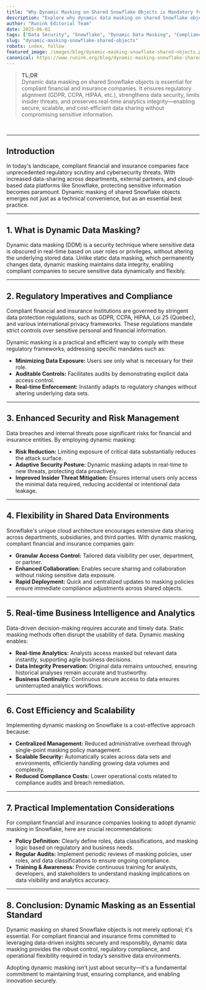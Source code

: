 ```yaml
---
title: "Why Dynamic Masking on Shared Snowflake Objects is Mandatory for Data-Driven Companies"
description: "Explore why dynamic data masking on shared Snowflake objects is essential for compliance, security, and business agility in data-driven financial and insurance companies."
author: "Runink Editorial Team"
date: 2025-06-01
tags: ["Data Security", "Snowflake", "Dynamic Data Masking", "Compliance", "Financial Services", "Insurance", "Data Governance"]
slug: "dynamic-masking-snowflake-shared-objects"
robots: index, follow
featured_image: /images/blog/dynamic-masking-snowflake-shared-objects.png
canonical: https://www.runink.org/blog/dynamic-masking-snowflake-shared-objects
---
```



> **TL;DR**  
> Dynamic data masking on shared Snowflake objects is essential for compliant financial and insurance companies. It ensures regulatory alignment (GDPR, CCPA, HIPAA, etc.), strengthens data security, limits insider threats, and preserves real-time analytics integrity—enabling secure, scalable, and cost-efficient data sharing without compromising sensitive information.

<br>

---

## **Introduction**

In today's landscape, compliant financial and insurance companies face unprecedented regulatory scrutiny and cybersecurity threats. With increased data-sharing across departments, external partners, and cloud-based data platforms like Snowflake, protecting sensitive information becomes paramount. Dynamic masking of shared Snowflake objects emerges not just as a technical convenience, but as an essential best practice.

---

## **1. What is Dynamic Data Masking?**

Dynamic data masking (DDM) is a security technique where sensitive data is obscured in real-time based on user roles or privileges, without altering the underlying stored data. Unlike static data masking, which permanently changes data, dynamic masking maintains data integrity, enabling compliant companies to secure sensitive data dynamically and flexibly.

---

## **2. Regulatory Imperatives and Compliance**

Compliant financial and insurance institutions are governed by stringent data protection regulations, such as GDPR, CCPA, HIPAA, Loi 25 (Quebec), and various international privacy frameworks. These regulations mandate strict controls over sensitive personal and financial information.

Dynamic masking is a practical and efficient way to comply with these regulatory frameworks, addressing specific mandates such as:

* **Minimizing Data Exposure:** Users see only what is necessary for their role.
* **Auditable Controls:** Facilitates audits by demonstrating explicit data access control.
* **Real-time Enforcement:** Instantly adapts to regulatory changes without altering underlying data sets.

---

## **3. Enhanced Security and Risk Management**

Data breaches and internal threats pose significant risks for financial and insurance entities. By employing dynamic masking:

* **Risk Reduction:** Limiting exposure of critical data substantially reduces the attack surface.
* **Adaptive Security Posture:** Dynamic masking adapts in real-time to new threats, protecting data proactively.
* **Improved Insider Threat Mitigation:** Ensures internal users only access the minimal data required, reducing accidental or intentional data leakage.

---

## **4. Flexibility in Shared Data Environments**

Snowflake's unique cloud architecture encourages extensive data sharing across departments, subsidiaries, and third parties. With dynamic masking, compliant financial and insurance companies gain:

* **Granular Access Control:** Tailored data visibility per user, department, or partner.
* **Enhanced Collaboration:** Enables secure sharing and collaboration without risking sensitive data exposure.
* **Rapid Deployment:** Quick and centralized updates to masking policies ensure immediate compliance adjustments across shared objects.

---

## **5. Real-time Business Intelligence and Analytics**

Data-driven decision-making requires accurate and timely data. Static masking methods often disrupt the usability of data. Dynamic masking enables:

* **Real-time Analytics:** Analysts access masked but relevant data instantly, supporting agile business decisions.
* **Data Integrity Preservation:** Original data remains untouched, ensuring historical analyses remain accurate and trustworthy.
* **Business Continuity:** Continuous secure access to data ensures uninterrupted analytics workflows.

---

## **6. Cost Efficiency and Scalability**

Implementing dynamic masking on Snowflake is a cost-effective approach because:

* **Centralized Management:** Reduced administrative overhead through single-point masking policy management.
* **Scalable Security:** Automatically scales across data sets and environments, efficiently handling growing data volumes and complexity.
* **Reduced Compliance Costs:** Lower operational costs related to compliance audits and breach remediation.

---

## **7. Practical Implementation Considerations**

For compliant financial and insurance companies looking to adopt dynamic masking in Snowflake, here are crucial recommendations:

* **Policy Definition:** Clearly define roles, data classifications, and masking logic based on regulatory and business needs.
* **Regular Audits:** Implement periodic reviews of masking policies, user roles, and data classifications to ensure ongoing compliance.
* **Training & Awareness:** Provide continuous training for analysts, developers, and stakeholders to understand masking implications on data visibility and analytics accuracy.

---

## **8. Conclusion: Dynamic Masking as an Essential Standard**

Dynamic masking on shared Snowflake objects is not merely optional; it's essential. For compliant financial and insurance firms committed to leveraging data-driven insights securely and responsibly, dynamic data masking provides the robust control, regulatory compliance, and operational flexibility required in today’s sensitive data environments.

Adopting dynamic masking isn't just about security—it's a fundamental commitment to maintaining trust, ensuring compliance, and enabling innovation securely.